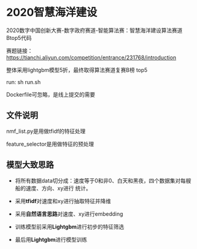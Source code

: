 # 2020智慧海洋建设
2020数字中国创新大赛-数字政府赛道-智能算法赛：智慧海洋建设算法赛道Btop5代码

赛题链接：https://tianchi.aliyun.com/competition/entrance/231768/introduction

整体采用lightgbm模型5折，最终取得算法赛道复赛B榜 top5

run: sh run.sh

Dockerfile可忽略，是线上提交的需要

## 文件说明

nmf_list.py是用做tfidf的特征处理

feature_selector是用做特征的预处理

## 模型大致思路

- 将所有数据data切分成：速度等于0和非0、白天和黑夜，四个数据集对每艘船的速度、方向、xy进行
统计。

- 采用**tfidf**对速度和xy进行抽取特征并降维

- 采用**自然语言思路**对速度、xy进行embedding

- 训练模型前采用**Lightgbm**进行初步的特征筛选

- 最后用**Lightgbm**进行模型训练



